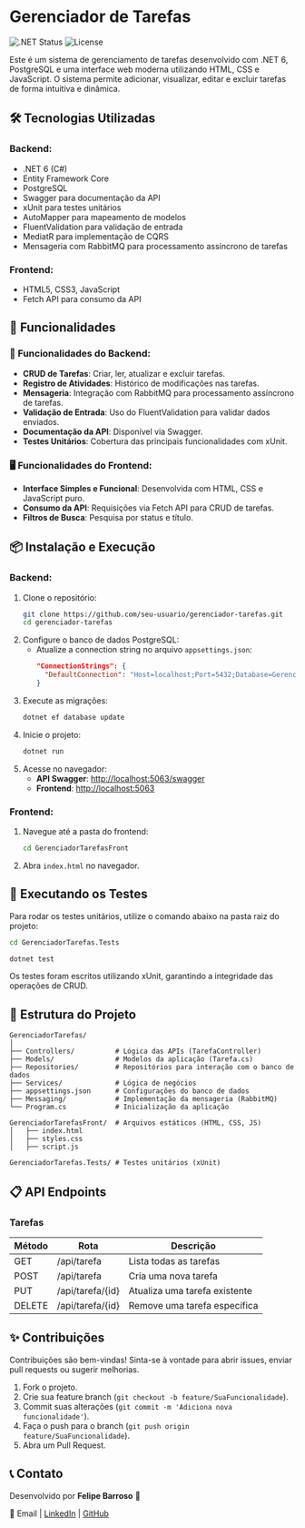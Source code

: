 # Gerenciador de Tarefas

![.NET Status](https://img.shields.io/badge/.NET-6-blue)
![License](https://img.shields.io/badge/license-MIT-green)

Este é um sistema de gerenciamento de tarefas desenvolvido com .NET 6, PostgreSQL e uma interface web moderna utilizando HTML, CSS e JavaScript. O sistema permite adicionar, visualizar, editar e excluir tarefas de forma intuitiva e dinâmica.

## 🛠️ Tecnologias Utilizadas

### Backend:
- .NET 6 (C#)
- Entity Framework Core
- PostgreSQL
- Swagger para documentação da API
- xUnit para testes unitários
- AutoMapper para mapeamento de modelos
- FluentValidation para validação de entrada
- MediatR para implementação de CQRS
- Mensageria com RabbitMQ para processamento assíncrono de tarefas

### Frontend:
- HTML5, CSS3, JavaScript
- Fetch API para consumo da API

## 🚀 Funcionalidades

### 📌 Funcionalidades do Backend:
- **CRUD de Tarefas**: Criar, ler, atualizar e excluir tarefas.
- **Registro de Atividades**: Histórico de modificações nas tarefas.
- **Mensageria**: Integração com RabbitMQ para processamento assíncrono de tarefas.
- **Validação de Entrada**: Uso do FluentValidation para validar dados enviados.
- **Documentação da API**: Disponível via Swagger.
- **Testes Unitários**: Cobertura das principais funcionalidades com xUnit.

### 🖥️ Funcionalidades do Frontend:
- **Interface Simples e Funcional**: Desenvolvida com HTML, CSS e JavaScript puro.
- **Consumo da API**: Requisições via Fetch API para CRUD de tarefas.
- **Filtros de Busca**: Pesquisa por status e título.

## 📦 Instalação e Execução

### Backend:

1. Clone o repositório:
   ```bash
   git clone https://github.com/seu-usuario/gerenciador-tarefas.git
   cd gerenciador-tarefas
   ```
2. Configure o banco de dados PostgreSQL:
   - Atualize a connection string no arquivo `appsettings.json`:
     ```json
     "ConnectionStrings": {
       "DefaultConnection": "Host=localhost;Port=5432;Database=GerenciadorTarefas;Username=postgres;Password=sua_senha"
     }
     ```
3. Execute as migrações:
   ```bash
   dotnet ef database update
   ```
4. Inicie o projeto:
   ```bash
   dotnet run
   ```
5. Acesse no navegador:
   - **API Swagger**: [http://localhost:5063/swagger](http://localhost:5063/swagger)
   - **Frontend**: [http://localhost:5063](http://localhost:5063)

### Frontend:
1. Navegue até a pasta do frontend:
   ```bash
   cd GerenciadorTarefasFront
   ```
2. Abra `index.html` no navegador.

## 🧪 Executando os Testes

Para rodar os testes unitários, utilize o comando abaixo na pasta raiz do projeto:

```bash
cd GerenciadorTarefas.Tests

dotnet test
```

Os testes foram escritos utilizando xUnit, garantindo a integridade das operações de CRUD.

## 📑 Estrutura do Projeto

```
GerenciadorTarefas/
│
├── Controllers/          # Lógica das APIs (TarefaController)
├── Models/               # Modelos da aplicação (Tarefa.cs)
├── Repositories/         # Repositórios para interação com o banco de dados
├── Services/             # Lógica de negócios
├── appsettings.json      # Configurações do banco de dados
├── Messaging/            # Implementação da mensageria (RabbitMQ)
└── Program.cs            # Inicialização da aplicação

GerenciadorTarefasFront/  # Arquivos estáticos (HTML, CSS, JS)
│   ├── index.html
│   ├── styles.css
│   ├── script.js

GerenciadorTarefas.Tests/ # Testes unitários (xUnit)
```

## 📋 API Endpoints

### Tarefas
| Método  | Rota           | Descrição                       |
|---------|---------------|---------------------------------|
| GET    | /api/tarefa   | Lista todas as tarefas         |
| POST   | /api/tarefa   | Cria uma nova tarefa           |
| PUT    | /api/tarefa/{id} | Atualiza uma tarefa existente |
| DELETE | /api/tarefa/{id} | Remove uma tarefa específica |

## ✨ Contribuições

Contribuições são bem-vindas! Sinta-se à vontade para abrir issues, enviar pull requests ou sugerir melhorias.

1. Fork o projeto.
2. Crie sua feature branch (`git checkout -b feature/SuaFuncionalidade`).
3. Commit suas alterações (`git commit -m 'Adiciona nova funcionalidade'`).
4. Faça o push para o branch (`git push origin feature/SuaFuncionalidade`).
5. Abra um Pull Request.

## 📞 Contato

Desenvolvido por **Felipe Barroso** 🚀

📧 Email | [LinkedIn](https://www.linkedin.com/in/seu-perfil) | [GitHub](https://github.com/seu-usuario)

